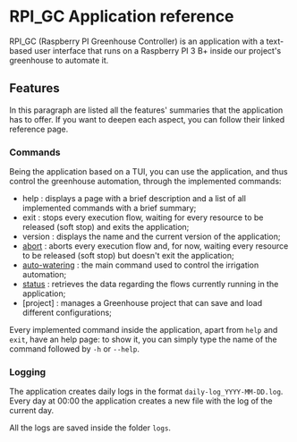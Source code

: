 # RPI_GC Application reference

RPI_GC (Raspberry PI Greenhouse Controller) is an application with a text-based user interface that runs on a Raspberry PI 3 B+ inside our project's greenhouse
to automate it.

## Features

In this paragraph are listed all the features' summaries that the application has to offer. If you want to deepen each aspect, you can follow their linked reference page.

### Commands

Being the application based on a TUI, you can use the application, and thus control the greenhouse automation, through the implemented commands:

- help : displays a page with a brief description and a list of all implemented commands with a brief summary;
- exit : stops every execution flow, waiting for every resource to be released (soft stop) and exits the application;
- version : displays the name and the current version of the application;
- [abort](./commands/abort.md) : aborts every execution flow and, for now, waiting every resource to be released (soft stop) but doesn't exit the application;
- [auto-watering](./commands/auto-watering.md) : the main command used to control the irrigation automation;
- [status](./commands/status-command.md) : retrieves the data regarding the flows currently running in the application;
- [project] : manages a Greenhouse project that can save and load different configurations;

Every implemented command inside the application, apart from `help` and `exit`, have an help page: to show it, you can simply type the name of the command followed by `-h` or `--help`.

### Logging

The application creates daily logs in the format `daily-log_YYYY-MM-DD.log`. Every day at 00:00 the application creates a new file with the log of the current day.

All the logs are saved inside the folder `logs`.

